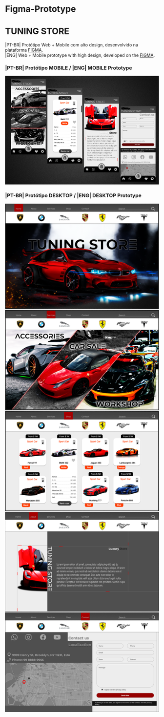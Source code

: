 # Figma-Prototype
<H1>TUNING STORE</H1>

|PT-BR| Protótipo Web + Mobile com alto design, desenvolvido na plataforma 
[FIGMA](https://www.figma.com/file/ES7yJW71cA0AGhFZYa5tkb/TUNING-STORE?node-id=4%3A5&t=VY9dtoXQEFuGR61E-0).         <br>
|ENG| Web + Mobile prototype with high design, developed on the 
[FIGMA](https://www.figma.com/file/ES7yJW71cA0AGhFZYa5tkb/TUNING-STORE?node-id=4%3A5&t=VY9dtoXQEFuGR61E-0).


<h3>|PT-BR| Protótipo MOBILE  /  |ENG| MOBILE Prototype</h3>
<img src="https://github.com/leonardolauriquer/Figma-Prototype/blob/main/imgGit/01.png?raw=true">

<h3>|PT-BR| Protótipo DESKTOP  /  |ENG| DESKTOP Prototype </h3>
<img src="https://github.com/leonardolauriquer/Figma-Prototype/blob/main/imgGit/02.png?raw=true">
<img src="https://github.com/leonardolauriquer/Figma-Prototype/blob/main/imgGit/03.png?raw=true">
<img src="https://github.com/leonardolauriquer/Figma-Prototype/blob/main/imgGit/04.png?raw=true">
<img src="https://github.com/leonardolauriquer/Figma-Prototype/blob/main/imgGit/05.png?raw=true">
<img src="https://github.com/leonardolauriquer/Figma-Prototype/blob/main/imgGit/06.png?raw=true">

